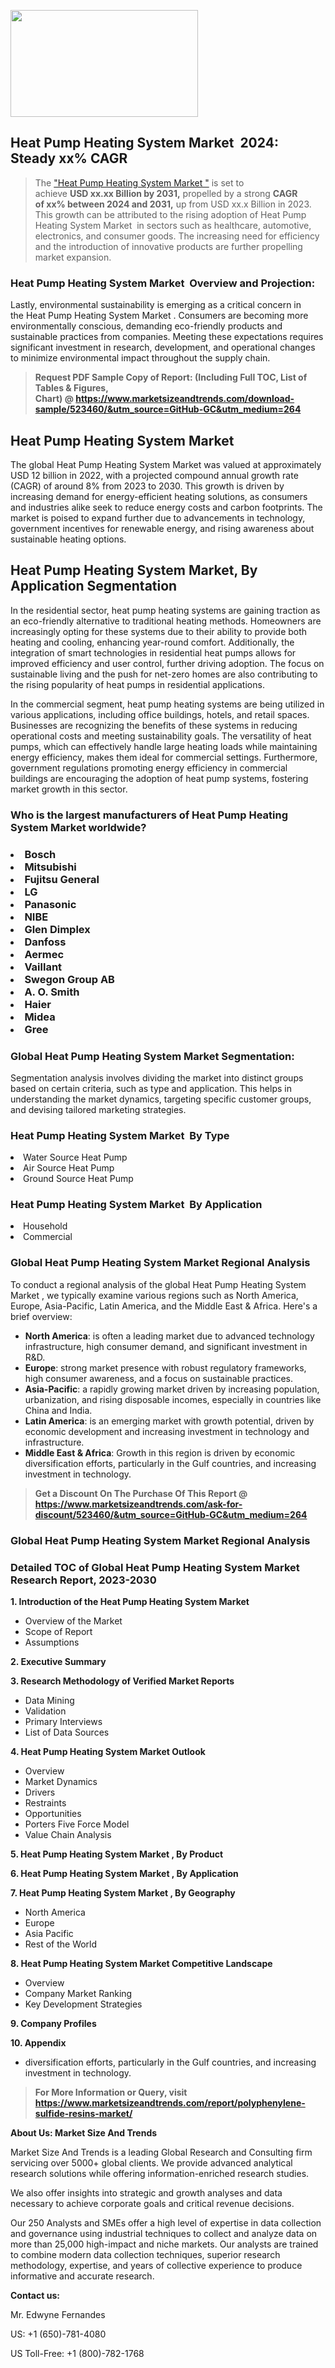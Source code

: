 <p><img class="alignnone size-medium wp-image-20088" src="https://ffe5etoiles.com/wp-content/uploads/2024/12/MST1-300x171.png" alt="" width="300" height="171" /></p><h2 id="ember46" class="ember-view reader-text-block__heading-2">Heat Pump Heating System Market &nbsp;2024: Steady&nbsp;xx% CAGR</h2><blockquote id="ember47" class="ember-view reader-text-block__blockquote">The&nbsp;<a class="app-aware-link " href="https://www.marketsizeandtrends.com/download-sample/523460/&utm_source=GitHub-GC&utm_medium=264" target="_blank" data-test-app-aware-link="">"Heat Pump Heating System Market "</a>&nbsp;is set to achieve&nbsp;<strong>USD&nbsp;xx.xx&nbsp;Billion by 2031,</strong>&nbsp;propelled by a strong&nbsp;<strong>CAGR of&nbsp;xx% between 2024 and 2031,</strong>&nbsp;up from USD xx.x Billion in 2023. This growth can be attributed to the rising adoption of&nbsp;Heat Pump Heating System Market &nbsp;in sectors such as healthcare, automotive, electronics, and consumer goods. The increasing need for efficiency and the introduction of innovative products are further propelling market expansion.</blockquote><h3 id="ember48" class="ember-view reader-text-block__heading-3">Heat Pump Heating System Market &nbsp;Overview and Projection:</h3><p id="ember49" class="ember-view reader-text-block__paragraph">Lastly, environmental sustainability is emerging as a critical concern in the&nbsp;Heat Pump Heating System Market . Consumers are becoming more environmentally conscious, demanding eco-friendly products and sustainable practices from companies. Meeting these expectations requires significant investment in research, development, and operational changes to minimize environmental impact throughout the supply chain.</p><blockquote id="ember50" class="ember-view reader-text-block__blockquote"><strong>Request PDF Sample Copy of Report: (Including Full TOC, List of Tables &amp; Figures, Chart)&nbsp;@&nbsp;<strong><a href="https://www.marketsizeandtrends.com/download-sample/523460/&utm_source=GitHub-GC&utm_medium=264" target="_blank">https://www.marketsizeandtrends.com/download-sample/523460/&utm_source=GitHub-GC&utm_medium=264</a></strong></strong></blockquote><h3 class=""> <h2>Heat Pump Heating System Market</h2><p>The global Heat Pump Heating System Market was valued at approximately USD 12 billion in 2022, with a projected compound annual growth rate (CAGR) of around 8% from 2023 to 2030. This growth is driven by increasing demand for energy-efficient heating solutions, as consumers and industries alike seek to reduce energy costs and carbon footprints. The market is poised to expand further due to advancements in technology, government incentives for renewable energy, and rising awareness about sustainable heating options.</p><h2>Heat Pump Heating System Market, By Application Segmentation</h2><p>In the residential sector, heat pump heating systems are gaining traction as an eco-friendly alternative to traditional heating methods. Homeowners are increasingly opting for these systems due to their ability to provide both heating and cooling, enhancing year-round comfort. Additionally, the integration of smart technologies in residential heat pumps allows for improved efficiency and user control, further driving adoption. The focus on sustainable living and the push for net-zero homes are also contributing to the rising popularity of heat pumps in residential applications.</p><p>In the commercial segment, heat pump heating systems are being utilized in various applications, including office buildings, hotels, and retail spaces. Businesses are recognizing the benefits of these systems in reducing operational costs and meeting sustainability goals. The versatility of heat pumps, which can effectively handle large heating loads while maintaining energy efficiency, makes them ideal for commercial settings. Furthermore, government regulations promoting energy efficiency in commercial buildings are encouraging the adoption of heat pump systems, fostering market growth in this sector.</p></h3><h3 id="" class="">Who is the largest manufacturers of&nbsp;Heat Pump Heating System Market worldwide?</h3><h3 class=""></Li><Li>Bosch</Li><Li> Mitsubishi</Li><Li> Fujitsu General</Li><Li> LG</Li><Li> Panasonic</Li><Li> NIBE</Li><Li> Glen Dimplex</Li><Li> Danfoss</Li><Li> Aermec</Li><Li> Vaillant</Li><Li> Swegon Group AB</Li><Li> A. O. Smith</Li><Li> Haier</Li><Li> Midea</Li><Li> Gree</h3><h3 id="ember53" class="ember-view reader-text-block__heading-3">Global&nbsp;Heat Pump Heating System Market Segmentation:</h3><p id="ember54" class="ember-view reader-text-block__paragraph">Segmentation analysis involves dividing the market into distinct groups based on certain criteria, such as type and application. This helps in understanding the market dynamics, targeting specific customer groups, and devising tailored marketing strategies.</p><h3 id="" class="">Heat Pump Heating System Market &nbsp;By Type</h3><p></Li><Li>Water Source Heat Pump</Li><Li> Air Source Heat Pump</Li><Li> Ground Source Heat Pump</p><h3 id="" class="">Heat Pump Heating System Market &nbsp;By Application</h3><p class=""></Li><Li>Household</Li><Li> Commercial</p><h3 id="ember62" class="ember-view reader-text-block__heading-3">Global Heat Pump Heating System Market Regional Analysis</h3><p id="ember63" class="ember-view reader-text-block__paragraph">To conduct a regional analysis of the global Heat Pump Heating System Market , we typically examine various regions such as North America, Europe, Asia-Pacific, Latin America, and the Middle East &amp; Africa. Here's a brief overview:</p><ul><li><strong>North America</strong>: is often a leading market due to advanced technology infrastructure, high consumer demand, and significant investment in R&amp;D.</li><li><strong>Europe</strong>: strong market presence with robust regulatory frameworks, high consumer awareness, and a focus on sustainable practices.</li><li><strong>Asia-Pacific</strong>: a rapidly growing market driven by increasing population, urbanization, and rising disposable incomes, especially in countries like China and India.</li><li><strong>Latin America</strong>: is an emerging market with growth potential, driven by economic development and increasing investment in technology and infrastructure.</li><li><strong>Middle East &amp; Africa</strong>: Growth in this region is driven by economic diversification efforts, particularly in the Gulf countries, and increasing investment in technology.</li></ul><blockquote id="ember61" class="ember-view reader-text-block__blockquote"><strong>Get a Discount On The Purchase Of This Report @ <strong><a href="https://html-cleaner.com/" target="">https://www.marketsizeandtrends.com/ask-for-discount/523460/&utm_source=GitHub-GC&utm_medium=264</a></strong></strong></blockquote><h3 id="ember62" class="ember-view reader-text-block__heading-3">Global Heat Pump Heating System Market Regional Analysis</h3><h3 id="" class="">Detailed TOC of Global Heat Pump Heating System Market Research Report, 2023-2030</h3><p id="" class=""><strong>1. Introduction of the Heat Pump Heating System Market </strong></p><ul><li>Overview of the Market</li><li>Scope of Report</li><li>Assumptions</li></ul><p id="" class=""><strong>2. Executive Summary</strong></p><p id="" class=""><strong>3. Research Methodology of Verified Market Reports</strong></p><ul><li>Data Mining</li><li>Validation</li><li>Primary Interviews</li><li>List of Data Sources</li></ul><p id="" class=""><strong>4. Heat Pump Heating System Market Outlook</strong></p><ul><li>Overview</li><li>Market Dynamics</li><li>Drivers</li><li>Restraints</li><li>Opportunities</li><li>Porters Five Force Model</li><li>Value Chain Analysis</li></ul><p id="" class=""><strong>5. Heat Pump Heating System Market , By Product</strong></p><p id="" class=""><strong>6. Heat Pump Heating System Market , By Application</strong></p><p id="" class=""><strong>7. Heat Pump Heating System Market , By Geography</strong></p><ul><li>North America</li><li>Europe</li><li>Asia Pacific</li><li>Rest of the World</li></ul><p id="" class=""><strong>8. Heat Pump Heating System Market Competitive Landscape</strong></p><ul><li>Overview</li><li>Company Market Ranking</li><li>Key Development Strategies</li></ul><p id="" class=""><strong>9. Company Profiles</strong></p><p id="" class=""><strong>10. Appendix</strong></p><ul><li>diversification efforts, particularly in the Gulf countries, and increasing investment in technology.</li></ul><blockquote id="ember65" class="ember-view reader-text-block__blockquote"><strong>For More Information or Query, visit <strong><strong><a href="https://html-cleaner.com/" target="">https://www.marketsizeandtrends.com/report/polyphenylene-sulfide-resins-market/</a></strong></strong></strong></blockquote><p id="" class=""><strong>About Us: Market Size And Trends</strong></p><p id="" class="">Market Size And Trends is a leading Global Research and Consulting firm servicing over 5000+ global clients. We provide advanced analytical research solutions while offering information-enriched research studies.</p><p id="" class="">We also offer insights into strategic and growth analyses and data necessary to achieve corporate goals and critical revenue decisions.</p><p id="" class="">Our 250 Analysts and SMEs offer a high level of expertise in data collection and governance using industrial techniques to collect and analyze data on more than 25,000 high-impact and niche markets. Our analysts are trained to combine modern data collection techniques, superior research methodology, expertise, and years of collective experience to produce informative and accurate research.</p><p id="" class=""><strong>Contact us:</strong></p><p id="" class="">Mr. Edwyne Fernandes</p><p id="" class="">US: +1 (650)-781-4080</p><p id="" class="">US Toll-Free: +1 (800)-782-1768</p>
